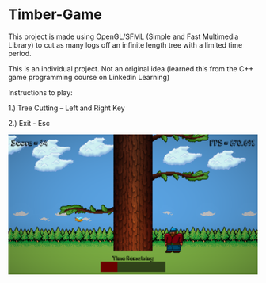 # Timber-Game

This project is made using OpenGL/SFML (Simple and Fast Multimedia Library) to cut as many logs off an infinite length tree with a limited time period.

This is an individual project. Not an original idea (learned this from the C++ game programming course on Linkedin Learning)

Instructions to play: 

  1.) Tree Cutting – Left and Right Key
  
  2.) Exit - Esc

<img src="Timber.PNG">
